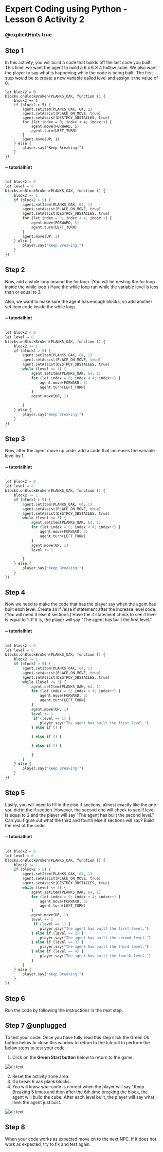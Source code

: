 # Expert Coding using Python - Lesson 6 Activity 2
### @explicitHints true

## Step 1 

In this activity, you will build a code that builds off the last code you built.  This time, we want the agent to build a 6 x 6 X 4 hollow cube.  We also want the player to say what is happening while the code is being built. 
The first step would be to create a new variable called level and assign it the value of 0. 

```template
let block2 = 0
blocks.onBlockBroken(PLANKS_OAK, function () {
    block2 += 1
    if (block2 > 5) {
        agent.setItem(PLANKS_OAK, 64, 1)
        agent.setAssist(PLACE_ON_MOVE, true)
        agent.setAssist(DESTROY_OBSTACLES, true)
        for (let index = 0; index < 4; index++) {
            agent.move(FORWARD, 5)
            agent.turn(LEFT_TURN)
        }
        agent.move(UP, 1)
    } else {
        player.say("Keep Breaking!")
    }
})
```
#### ~ tutorialhint

```python

let block2 = 0
let level = 0
blocks.onBlockBroken(PLANKS_OAK, function () {
    block2 += 1
    if (block2 > 5) {
        agent.setItem(PLANKS_OAK, 64, 1)
        agent.setAssist(PLACE_ON_MOVE, true)
        agent.setAssist(DESTROY_OBSTACLES, true)
        for (let index = 0; index < 4; index++) {
            agent.move(FORWARD, 5)
            agent.turn(LEFT_TURN)
        }
        agent.move(UP, 1)
    } else {
        player.say("Keep Breaking!")
    }
})
```


## Step 2
Now, add a while loop around the for loop. (You will be nesting the for loop inside the while loop.)  Have the while loop run while the variable level is less than or equal to 3. 

Also, we want to make sure the agent has enough blocks, so add another set Item code inside the while loop. 

#### ~ tutorialhint

```python

let block2 = 0
let level = 0
blocks.onBlockBroken(PLANKS_OAK, function () {
    block2 += 1
    if (block2 > 5) {
        agent.setItem(PLANKS_OAK, 64, 1)
        agent.setAssist(PLACE_ON_MOVE, true)
        agent.setAssist(DESTROY_OBSTACLES, true)
        while (level <= 3) {
            agent.setItem(PLANKS_OAK, 64, 1)
            for (let index = 0; index < 4; index++) {
                agent.move(FORWARD, 5)
                agent.turn(LEFT_TURN)
            }
            agent.move(UP, 1)
            
        }
    } else {
        player.say("Keep Breaking!")
    }
})
```




## Step 3
Now, after the agent move up code, add a code that increases the variable level by 1. 

#### ~ tutorialhint

```python

let block2 = 0
let level = 0
blocks.onBlockBroken(PLANKS_OAK, function () {
    block2 += 1
    if (block2 > 5) {
        agent.setItem(PLANKS_OAK, 64, 1)
        agent.setAssist(PLACE_ON_MOVE, true)
        agent.setAssist(DESTROY_OBSTACLES, true)
        while (level <= 3) {
            agent.setItem(PLANKS_OAK, 64, 1)
            for (let index = 0; index < 4; index++) {
                agent.move(FORWARD, 5)
                agent.turn(LEFT_TURN)
            }
            agent.move(UP, 1)
            level += 1
            
        }
    } else {
        player.say("Keep Breaking!")
    }
})
```

## Step 4
Now we need to make the code that has the player say when the agent has built each level. Create an if /else if statement after the increase level code. (You will need 3 else if sections.)  Have the if statement check to see if level is equal to 1.  If it is, the player will say "The agent has built the first level."

#### ~ tutorialhint

```python

let block2 = 0
let level = 0
blocks.onBlockBroken(PLANKS_OAK, function () {
    block2 += 1
    if (block2 > 5) {
        agent.setItem(PLANKS_OAK, 64, 1)
        agent.setAssist(PLACE_ON_MOVE, true)
        agent.setAssist(DESTROY_OBSTACLES, true)
        while (level <= 3) {
            agent.setItem(PLANKS_OAK, 64, 1)
            for (let index = 0; index < 4; index++) {
                agent.move(FORWARD, 5)
                agent.turn(LEFT_TURN)
            }
            agent.move(UP, 1)
            level += 1
             if (level == 1) {
                player.say("The agent has built the first level.")
            } else if () {
                
            } else if () {
                
            } else if () {
                
            }
        }
    } else {
        player.say("Keep Breaking!")
    }
})
```

## Step 5
Lastly, you will need to fill in the else if sections, almost exactly like the one you did in the if section.  However, the second one will check to see if level is equal to 2 and the player will say "The agent has built the second level."  Can you figure out what the third and fourth else if sections will say?  Build the rest of the code. 

#### ~ tutorialhint

```python

let block2 = 0
let level = 0
blocks.onBlockBroken(PLANKS_OAK, function () {
    block2 += 1
    if (block2 > 5) {
        agent.setItem(PLANKS_OAK, 64, 1)
        agent.setAssist(PLACE_ON_MOVE, true)
        agent.setAssist(DESTROY_OBSTACLES, true)
        while (level <= 3) {
            agent.setItem(PLANKS_OAK, 64, 1)
            for (let index = 0; index < 4; index++) {
                agent.move(FORWARD, 5)
                agent.turn(LEFT_TURN)
            }
            agent.move(UP, 1)
            level += 1
             if (level == 1) {
                player.say("The agent has built the first level.")
            } else if (level == 2) {
                player.say("The agent has built the second level.")
            } else if (level == 3) {
                player.say("The agent has built the third level.")
            } else if (level == 4) {
                player.say("The agent has built the fourth level.")
            }
        }
    } else {
        player.say("Keep Breaking!")
    }
})
```

## Step 6

Run the code by following the instructions in the next step.


## Step 7 @unplugged
To test your code:
Once you have fully read this step click the Green Ok button below to close this window to return to the tutorial to perform the below steps to test your code.

1. Click on the **Green Start button** below to return to the game.

  
![alt text](https://expertjs.codingcredentials.com/Lesson1/1.1/1.JPG?raw=true  "Start")
  
2. Reset the activity zone area. 
3. Go break 6 oak plank blocks.
4. You will know your code is correct when the player will say "Keep Breaking 5 times and then after the 6th time breaking the block, the agent will build the cube.  After each level built, the player will say what level the agent just built. 

![alt text](https://expertjs.codingcredentials.com/Lesson6/6.1/6.2.png?raw=true  "code")


## Step 8

When your code works as expected move on to the next NPC. 
If it does not work as expected, try to fix and test again.